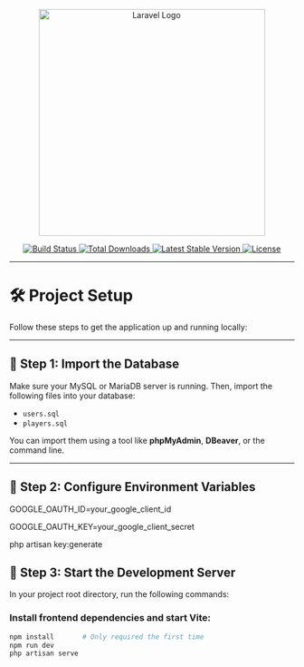 <p align="center">
  <a href="https://laravel.com" target="_blank">
    <img src="https://raw.githubusercontent.com/laravel/art/master/logo-lockup/5%20SVG/2%20CMYK/1%20Full%20Color/laravel-logolockup-cmyk-red.svg" width="400" alt="Laravel Logo">
  </a>
</p>

<p align="center">
  <a href="https://github.com/laravel/framework/actions">
    <img src="https://github.com/laravel/framework/workflows/tests/badge.svg" alt="Build Status">
  </a>
  <a href="https://packagist.org/packages/laravel/framework">
    <img src="https://img.shields.io/packagist/dt/laravel/framework" alt="Total Downloads">
  </a>
  <a href="https://packagist.org/packages/laravel/framework">
    <img src="https://img.shields.io/packagist/v/laravel/framework" alt="Latest Stable Version">
  </a>
  <a href="https://packagist.org/packages/laravel/framework">
    <img src="https://img.shields.io/packagist/l/laravel/framework" alt="License">
  </a>
</p>

---

# 🛠️ Project Setup

Follow these steps to get the application up and running locally:

---

## 📂 Step 1: Import the Database

Make sure your MySQL or MariaDB server is running. Then, import the following files into your database:

- `users.sql`
- `players.sql`

You can import them using a tool like **phpMyAdmin**, **DBeaver**, or the command line.

---

## 🔐 Step 2: Configure Environment Variables

GOOGLE_OAUTH_ID=your_google_client_id

GOOGLE_OAUTH_KEY=your_google_client_secret

php artisan key:generate

## 🚀 Step 3: Start the Development Server

In your project root directory, run the following commands:

### Install frontend dependencies and start Vite:
```bash
npm install       # Only required the first time
npm run dev       
php artisan serve





